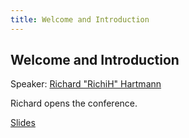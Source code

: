 ```yaml
---
title: Welcome and Introduction
---
```


## Welcome and Introduction

Speaker: [Richard "RichiH" Hartmann](/2019-munich/speakers/richard-hartmann/)

Richard opens the conference.

[Slides](/2019-munich/slides/welcome-and-introduction.pdf)
